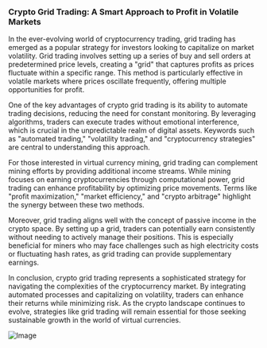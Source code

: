 ### Crypto Grid Trading: A Smart Approach to Profit in Volatile Markets

In the ever-evolving world of cryptocurrency trading, grid trading has emerged as a popular strategy for investors looking to capitalize on market volatility. Grid trading involves setting up a series of buy and sell orders at predetermined price levels, creating a "grid" that captures profits as prices fluctuate within a specific range. This method is particularly effective in volatile markets where prices oscillate frequently, offering multiple opportunities for profit.

One of the key advantages of crypto grid trading is its ability to automate trading decisions, reducing the need for constant monitoring. By leveraging algorithms, traders can execute trades without emotional interference, which is crucial in the unpredictable realm of digital assets. Keywords such as "automated trading," "volatility trading," and "cryptocurrency strategies" are central to understanding this approach.

For those interested in virtual currency mining, grid trading can complement mining efforts by providing additional income streams. While mining focuses on earning cryptocurrencies through computational power, grid trading can enhance profitability by optimizing price movements. Terms like "profit maximization," "market efficiency," and "crypto arbitrage" highlight the synergy between these two methods.

Moreover, grid trading aligns well with the concept of passive income in the crypto space. By setting up a grid, traders can potentially earn consistently without needing to actively manage their positions. This is especially beneficial for miners who may face challenges such as high electricity costs or fluctuating hash rates, as grid trading can provide supplementary earnings.

In conclusion, crypto grid trading represents a sophisticated strategy for navigating the complexities of the cryptocurrency market. By integrating automated processes and capitalizing on volatility, traders can enhance their returns while minimizing risk. As the crypto landscape continues to evolve, strategies like grid trading will remain essential for those seeking sustainable growth in the world of virtual currencies.

![Image](https://github.com/user-attachments/assets/31692037-0104-4703-abd1-696b6a7dd41b)